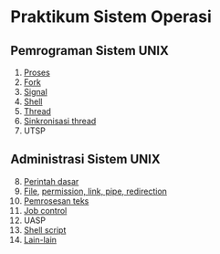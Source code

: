 # Praktikum Sistem Operasi

## Pemrograman Sistem UNIX

1. [Proses](01-proses.md)
2. [Fork](2-fork.md)
3. [Signal](3-signal.md)
4. [Shell](4-shell.md)
5. [Thread](5-thread.md)
6. [Sinkronisasi thread](6-thread-sync.md)
7. UTSP

## Administrasi Sistem UNIX

8. [Perintah dasar](8-intro.md)
9. [File](9-file.md), [permission, link, pipe, redirection](9-permission-pipe.md)
10. [Pemrosesan teks](10-text-process.md)
11. [Job control](11-job-control.md)
12. UASP
13. [Shell script](13-shell-script.md)
14. [Lain-lain](14-misc.md)
